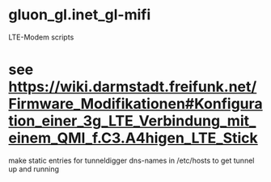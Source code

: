 # gluon_gl.inet_gl-mifi
LTE-Modem scripts

# see https://wiki.darmstadt.freifunk.net/Firmware_Modifikationen#Konfiguration_einer_3g_LTE_Verbindung_mit_einem_QMI_f.C3.A4higen_LTE_Stick

make static entries for tunneldigger dns-names in /etc/hosts to get tunnel up and running
